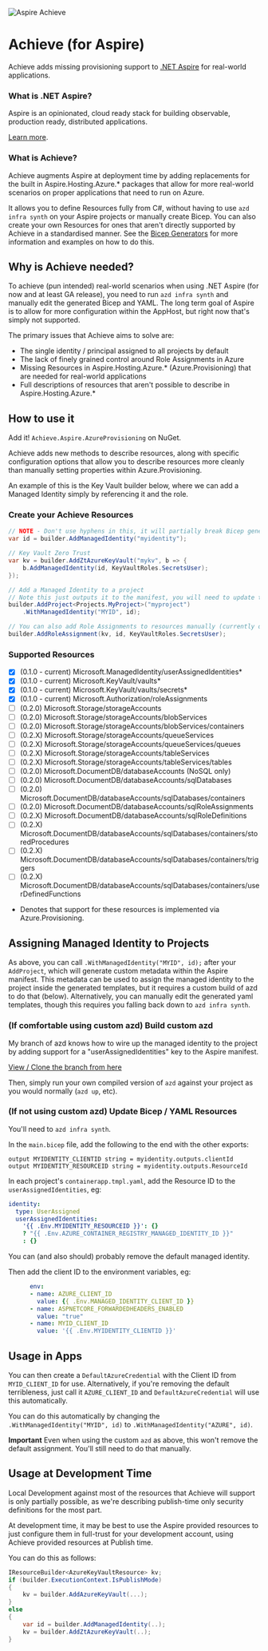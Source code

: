 ![Aspire Achieve](https://github.com/rudiv/Achieve.Aspire/blob/main/assets/aspire-achieve.png?raw=true)

# Achieve (for Aspire)

Achieve adds missing provisioning support to [.NET Aspire](https://github.com/dotnet/aspire) for real-world applications.

### What is .NET Aspire?

Aspire is an opinionated, cloud ready stack for building observable, production ready, distributed applications.

[Learn more](https://learn.microsoft.com/en-us/dotnet/aspire/get-started/aspire-overview).

### What is Achieve?

Achieve augments Aspire at deployment time by adding replacements for the built in Aspire.Hosting.Azure.* packages that
allow for more real-world scenarios on proper applications that need to run on Azure.

It allows you to define Resources fully from C#, without having to use `azd infra synth` on your Aspire projects or
manually create Bicep. You can also create your own Resources for ones that aren't directly supported by Achieve in a
standardised manner. See the [Bicep Generators](https://github.com/rudiv/Achieve.Aspire/tree/main/src/Achieve.Aspire.AzureProvisioning/Bicep) 
for more information and examples on how to do this.

## Why is Achieve needed?

To achieve (pun intended) real-world scenarios when using .NET Aspire (for now and at least GA release), you need to run
`azd infra synth` and manually edit the generated Bicep and YAML. The long term goal of Aspire is to allow for more
configuration within the AppHost, but right now that's simply not supported.

The primary issues that Achieve aims to solve are:

- The single identity / principal assigned to all projects by default
- The lack of finely grained control around Role Assignments in Azure
- Missing Resources in Aspire.Hosting.Azure.* (Azure.Provisioning) that are needed for real-world applications
- Full descriptions of resources that aren't possible to describe in Aspire.Hosting.Azure.*

## How to use it

Add it! `Achieve.Aspire.AzureProvisioning` on NuGet.

Achieve adds new methods to describe resources, along with specific configuration options that allow you to describe
resources more cleanly than manually setting properties within Azure.Provisioning.

An example of this is the Key Vault builder below, where we can add a Managed Identity simply by referencing it and the
role.

### Create your Achieve Resources

```csharp
// NOTE - Don't use hyphens in this, it will partially break Bicep generation despite "Name must contain only ASCII letters, digits, and hyphens."
var id = builder.AddManagedIdentity("myidentity");

// Key Vault Zero Trust
var kv = builder.AddZtAzureKeyVault("mykv", b => {
    b.AddManagedIdentity(id, KeyVaultRoles.SecretsUser);
});

// Add a Managed Identity to a project
// Note this just outputs it to the manifest, you will need to update the YAML or use the azd branch above
builder.AddProject<Projects.MyProject>("myproject")
    .WithManagedIdentity("MYID", id);

// You can also add Role Assignments to resources manually (currently only KV supported)
builder.AddRoleAssignment(kv, id, KeyVaultRoles.SecretsUser);
```

### Supported Resources

- [x] (0.1.0 - current) Microsoft.ManagedIdentity/userAssignedIdentities*
- [x] (0.1.0 - current) Microsoft.KeyVault/vaults*
- [x] (0.1.0 - current) Microsoft.KeyVault/vaults/secrets*
- [x] (0.1.0 - current) Microsoft.Authorization/roleAssignments
- [ ] (0.2.0) Microsoft.Storage/storageAccounts
- [ ] (0.2.0) Microsoft.Storage/storageAccounts/blobServices
- [ ] (0.2.0) Microsoft.Storage/storageAccounts/blobServices/containers
- [ ] (0.2.X) Microsoft.Storage/storageAccounts/queueServices
- [ ] (0.2.X) Microsoft.Storage/storageAccounts/queueServices/queues
- [ ] (0.2.X) Microsoft.Storage/storageAccounts/tableServices
- [ ] (0.2.X) Microsoft.Storage/storageAccounts/tableServices/tables
- [ ] (0.2.0) Microsoft.DocumentDB/databaseAccounts (NoSQL only)
- [ ] (0.2.0) Microsoft.DocumentDB/databaseAccounts/sqlDatabases
- [ ] (0.2.0) Microsoft.DocumentDB/databaseAccounts/sqlDatabases/containers
- [ ] (0.2.0) Microsoft.DocumentDB/databaseAccounts/sqlRoleAssignments
- [ ] (0.2.X) Microsoft.DocumentDB/databaseAccounts/sqlRoleDefinitions
- [ ] (0.2.X) Microsoft.DocumentDB/databaseAccounts/sqlDatabases/containers/storedProcedures
- [ ] (0.2.X) Microsoft.DocumentDB/databaseAccounts/sqlDatabases/containers/triggers
- [ ] (0.2.X) Microsoft.DocumentDB/databaseAccounts/sqlDatabases/containers/userDefinedFunctions

* Denotes that support for these resources is implemented via Azure.Provisioning.

## Assigning Managed Identity to Projects

As above, you can call `.WithManagedIdentity("MYID", id);` after your `AddProject`, which will generate custom metadata
within the Aspire manifest. This metadata can be used to assign the managed identity to the project inside the generated
templates, but it requires a custom build of azd to do that (below). Alternatively, you can manually edit the generated
yaml templates, though this requires you falling back down to `azd infra synth`.

### (If comfortable using custom azd) Build custom azd

My branch of azd knows how to wire up the managed identity to the project by adding support for a "userAssignedIdentities"
key to the Aspire manifest.

[View / Clone the branch from here](https://github.com/rudiv/azure-dev/tree/aspire-project-uai)

Then, simply run your own compiled version of `azd` against your project as you would normally (`azd up`, etc).

### (If not using custom azd) Update Bicep / YAML Resources

You'll need to `azd infra synth`.

In the `main.bicep` file, add the following to the end with the other exports:

```
output MYIDENTITY_CLIENTID string = myidentity.outputs.clientId
output MYIDENTITY_RESOURCEID string = myidentity.outputs.ResourceId
```

In each project's `containerapp.tmpl.yaml`, add the Resource ID to the `userAssignedIdentities`, eg:

```yaml
identity:
  type: UserAssigned
  userAssignedIdentities:
    '{{ .Env.MYIDENTITY_RESOURCEID }}': {}
    ? "{{ .Env.AZURE_CONTAINER_REGISTRY_MANAGED_IDENTITY_ID }}"
    : {}
```

You can (and also should) probably remove the default managed identity.

Then add the client ID to the environment variables, eg:

```yaml
      env:
      - name: AZURE_CLIENT_ID
        value: {{ .Env.MANAGED_IDENTITY_CLIENT_ID }}
      - name: ASPNETCORE_FORWARDEDHEADERS_ENABLED
        value: "true"
      - name: MYID_CLIENT_ID
        value: '{{ .Env.MYIDENTITY_CLIENTID }}'
```

## Usage in Apps

You can then create a `DefaultAzureCredential` with the Client ID from `MYID_CLIENT_ID` for use. Alternatively, if you're
removing the default terribleness, just call it `AZURE_CLIENT_ID` and `DefaultAzureCredential` will use this automatically.

You can do this automatically by changing the `.WithManagedIdentity("MYID", id)` to `.WithManagedIdentity("AZURE", id)`.

**Important** Even when using the custom `azd` as above, this won't remove the default assignment. You'll still need to
do that manually.

## Usage at Development Time

Local Development against most of the resources that Achieve will support is only partially possible, as we're describing
publish-time only security definitions for the most part.

At development time, it may be best to use the Aspire provided resources to just configure them in full-trust for your
development account, using Achieve provided resources at Publish time.

You can do this as follows:
```csharp
IResourceBuilder<AzureKeyVaultResource> kv;
if (builder.ExecutionContext.IsPublishMode)
{
    kv = builder.AddAzureKeyVault(...);
}
else
{
    var id = builder.AddManagedIdentity(..);
    kv = builder.AddZtAzureKeyVault(..);
}
```